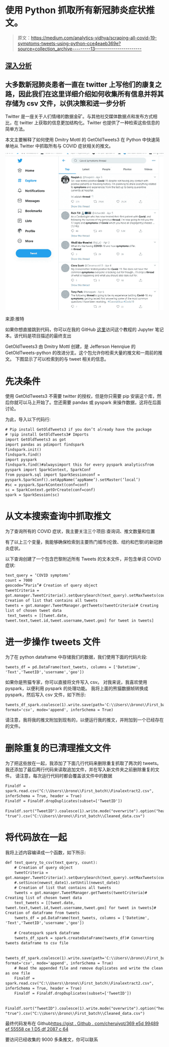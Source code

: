 # 使用 Python 抓取所有新冠肺炎症状推文。

> 原文：<https://medium.com/analytics-vidhya/scraping-all-covid-19-symptoms-tweets-using-python-cce4eaeb369e?source=collection_archive---------13----------------------->

## [深入分析](https://towardsdatascience.com/in-depth-analysis/home)

## **大多数新冠肺炎患者一直在 twitter 上写他们的康复之路，因此我们在这里详细介绍如何收集所有信息并将其存储为 csv 文件，以供决策和进一步分析**

Twitter 是一座关于人们情绪的数据金矿。与其他社交媒体数据点和发布方式相比，在 twitter 上获取的信息更加结构化。Twitter 也提供了一种检索这些信息的简单方法。

本文主要解释了如何使用 Dmitry Mottl 的 GetOldTweets3 在 Python 中快速简单地从 Twitter 中抓取所有与 COVID 症状相关的推文。

![](img/6774d6c94f82ca78a65392dfd09ac56b.png)

来源:推特

如果你想直接跳到代码，你可以在我的 GitHub [这里](https://github.com/cheruiyot/Python_scrapetweets/blob/master/Get_Old_tweets_final.ipynb)访问这个教程的 Jupyter 笔记本。该代码是项目描述的最终支出

GetOldTweets3 由 Dmitry Mottl 创建，是 Jefferson Henrqiue 的 GetOldTweets-python 的改进分支。这个包允许你检索大量的推文和一周前的推文。
下图显示了可以检索到的与 tweet 相关的信息。

# 先决条件

使用 GetOldTweets3 不需要 twitter 的授权，但是你只需要 pip 安装这个库，然后你就可以马上开始了。您还需要 pandas 或 pyspark 来操作数据，这将在后面讨论。

为此，导入以下代码行:

```
# Pip install GetOldTweets3 if you don’t already have the package
# !pip install GetOldTweets3# Imports
import GetOldTweets3 as got
import pandas as pdimport findspark
findspark.init()
findspark.find()
import pyspark
findspark.find()#alwaysimport this for every pyspark analyticsfrom pyspark import SparkContext, SparkConf
from pyspark.sql import SparkSessionconf = pyspark.SparkConf().setAppName(‘appName’).setMaster(‘local’)
#sc = pyspark.SparkContext(conf=conf)
sc = SparkContext.getOrCreate(conf=conf)
spark = SparkSession(sc)
```

# 从文本搜索查询中抓取推文

为了查询所有的 COVID 症状，我主要关注三个项目:查询词、推文数量和位置

有了以上三个变量，我能够确保检索到主要热门城市(伦敦、纽约和巴黎)的新冠肺炎症状。

以下查询创建了一个包含巴黎附近所有 Tweets 的文本文件，并包含单词 COVID 症状:

```
text_query = ‘COVID symptoms’
count = 7000
geocode=”Paris”# Creation of query object
tweetCriteria = got.manager.TweetCriteria().setQuerySearch(text_query).setMaxTweets(count).setNear(geocode)# Creation of list that contains all tweets
tweets = got.manager.TweetManager.getTweets(tweetCriteria)# Creating list of chosen tweet data
 text_tweets = [[tweet.date, tweet.text,tweet.id,tweet.username,tweet.geo] for tweet in tweets]
```

# 进一步操作 tweets 文件

为了在 python dataframe 中存储我们的数据，我们使用下面的代码片段:

```
tweets_df = pd.DataFrame(text_tweets, columns = ['Datetime', 'Text','TweetID','username','geo'])
```

如果你是熊猫专家，你可以直接将文件写入 csv。
对我来说，我喜欢使用 pyspark，以便利用 pyspark 的处理功能。
我将上面的熊猫数据帧转换成 pyspark，然后写入 csv 文件，如下所示:

```
tweets_df_spark.coalesce(1).write.save(path='C:\\Users\\brono\\First_batch\\Finalextract2.csv', format='csv', mode='append', inferSchema = True)
```

请注意，我将我的推文附加到现有的，以便运行我的推文，并附加到一个已经存在的文件。

# 删除重复的已清理推文文件

为了把这些放在一起，我添加了下面几行代码来删除重复抓取了两次的 tweets。
我还添加了最后两行代码来读取追加文件，并在写入新文件夹之前删除重复的文件。
请注意，每次运行代码时都会覆盖该文件中的数据

```
Finaldf = spark.read.csv("C:\\Users\\brono\\First_batch\\Finalextract2.csv", inferSchema = True, header = True)
Finaldf = Finaldf.dropDuplicates(subset=['TweetID'])

Finaldf.sort("TweetID").coalesce(1).write.mode("overwrite").option("header", "true").csv("C:\\Users\\brono\\First_batch\\Cleaned_data.csv")
```

# **将代码放在一起**

我将上述内容编译成一个函数，如下所示:

```
def text_query_to_csv(text_query, count):
    # Creation of query object
    tweetCriteria = got.manager.TweetCriteria().setQuerySearch(text_query).setMaxTweets(count).setNear(geocode)
    #.setSince(newest_date1).setUntil(newest_date1)
    # Creation of list that contains all tweets
    tweets = got.manager.TweetManager.getTweets(tweetCriteria)# Creating list of chosen tweet data
    text_tweets = [[tweet.date, tweet.text,tweet.id,tweet.username,tweet.geo] for tweet in tweets]# Creation of dataframe from tweets
    tweets_df = pd.DataFrame(text_tweets, columns = ['Datetime', 'Text','TweetID','username','geo'])

    # Createspark spark dataframe
    tweets_df_spark = spark.createDataFrame(tweets_df)# Converting tweets dataframe to csv file

    tweets_df_spark.coalesce(1).write.save(path='C:\\Users\\brono\\First_batch\\Finalextract2.csv', format='csv', mode='append', inferSchema = True)
    # Read the appended file and remove duplicates and write the clean as one file
    Finaldf = spark.read.csv("C:\\Users\\brono\\First_batch\\Finalextract2.csv", inferSchema = True, header = True)
    Finaldf = Finaldf.dropDuplicates(subset=['TweetID'])

    Finaldf.sort("TweetID").coalesce(1).write.mode("overwrite").option("header", "true").csv("C:\\Users\\brono\\First_batch\\Cleaned_data.csv")
```

最终代码发布在 Github[https://gist . Github . com/cheruiyot/369 e5d 99489 ef 55558 ce 1 D5 df 2087 c 64](https://gist.github.com/cheruiyot/369e5d99489ef55558ce1d5df2087c64)

要访问已经收集的 9000 多条推文，你可以联系